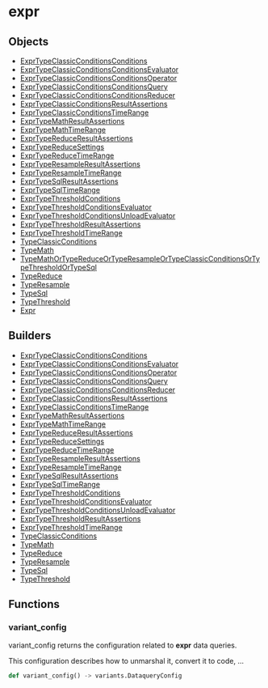 # <span class="badge package-variant-dataquery"></span> expr

## Objects

 * <span class="badge object-type-class"></span> [ExprTypeClassicConditionsConditions](./object-ExprTypeClassicConditionsConditions.md)
 * <span class="badge object-type-class"></span> [ExprTypeClassicConditionsConditionsEvaluator](./object-ExprTypeClassicConditionsConditionsEvaluator.md)
 * <span class="badge object-type-class"></span> [ExprTypeClassicConditionsConditionsOperator](./object-ExprTypeClassicConditionsConditionsOperator.md)
 * <span class="badge object-type-class"></span> [ExprTypeClassicConditionsConditionsQuery](./object-ExprTypeClassicConditionsConditionsQuery.md)
 * <span class="badge object-type-class"></span> [ExprTypeClassicConditionsConditionsReducer](./object-ExprTypeClassicConditionsConditionsReducer.md)
 * <span class="badge object-type-class"></span> [ExprTypeClassicConditionsResultAssertions](./object-ExprTypeClassicConditionsResultAssertions.md)
 * <span class="badge object-type-class"></span> [ExprTypeClassicConditionsTimeRange](./object-ExprTypeClassicConditionsTimeRange.md)
 * <span class="badge object-type-class"></span> [ExprTypeMathResultAssertions](./object-ExprTypeMathResultAssertions.md)
 * <span class="badge object-type-class"></span> [ExprTypeMathTimeRange](./object-ExprTypeMathTimeRange.md)
 * <span class="badge object-type-class"></span> [ExprTypeReduceResultAssertions](./object-ExprTypeReduceResultAssertions.md)
 * <span class="badge object-type-class"></span> [ExprTypeReduceSettings](./object-ExprTypeReduceSettings.md)
 * <span class="badge object-type-class"></span> [ExprTypeReduceTimeRange](./object-ExprTypeReduceTimeRange.md)
 * <span class="badge object-type-class"></span> [ExprTypeResampleResultAssertions](./object-ExprTypeResampleResultAssertions.md)
 * <span class="badge object-type-class"></span> [ExprTypeResampleTimeRange](./object-ExprTypeResampleTimeRange.md)
 * <span class="badge object-type-class"></span> [ExprTypeSqlResultAssertions](./object-ExprTypeSqlResultAssertions.md)
 * <span class="badge object-type-class"></span> [ExprTypeSqlTimeRange](./object-ExprTypeSqlTimeRange.md)
 * <span class="badge object-type-class"></span> [ExprTypeThresholdConditions](./object-ExprTypeThresholdConditions.md)
 * <span class="badge object-type-class"></span> [ExprTypeThresholdConditionsEvaluator](./object-ExprTypeThresholdConditionsEvaluator.md)
 * <span class="badge object-type-class"></span> [ExprTypeThresholdConditionsUnloadEvaluator](./object-ExprTypeThresholdConditionsUnloadEvaluator.md)
 * <span class="badge object-type-class"></span> [ExprTypeThresholdResultAssertions](./object-ExprTypeThresholdResultAssertions.md)
 * <span class="badge object-type-class"></span> [ExprTypeThresholdTimeRange](./object-ExprTypeThresholdTimeRange.md)
 * <span class="badge object-type-class"></span> [TypeClassicConditions](./object-TypeClassicConditions.md)
 * <span class="badge object-type-class"></span> [TypeMath](./object-TypeMath.md)
 * <span class="badge object-type-class"></span> [TypeMathOrTypeReduceOrTypeResampleOrTypeClassicConditionsOrTypeThresholdOrTypeSql](./object-TypeMathOrTypeReduceOrTypeResampleOrTypeClassicConditionsOrTypeThresholdOrTypeSql.md)
 * <span class="badge object-type-class"></span> [TypeReduce](./object-TypeReduce.md)
 * <span class="badge object-type-class"></span> [TypeResample](./object-TypeResample.md)
 * <span class="badge object-type-class"></span> [TypeSql](./object-TypeSql.md)
 * <span class="badge object-type-class"></span> [TypeThreshold](./object-TypeThreshold.md)
 * <span class="badge object-type-disjunction"></span> [Expr](./object-Expr.md)
## Builders

 * <span class="badge builder"></span> [ExprTypeClassicConditionsConditions](./builder-ExprTypeClassicConditionsConditions.md)
 * <span class="badge builder"></span> [ExprTypeClassicConditionsConditionsEvaluator](./builder-ExprTypeClassicConditionsConditionsEvaluator.md)
 * <span class="badge builder"></span> [ExprTypeClassicConditionsConditionsOperator](./builder-ExprTypeClassicConditionsConditionsOperator.md)
 * <span class="badge builder"></span> [ExprTypeClassicConditionsConditionsQuery](./builder-ExprTypeClassicConditionsConditionsQuery.md)
 * <span class="badge builder"></span> [ExprTypeClassicConditionsConditionsReducer](./builder-ExprTypeClassicConditionsConditionsReducer.md)
 * <span class="badge builder"></span> [ExprTypeClassicConditionsResultAssertions](./builder-ExprTypeClassicConditionsResultAssertions.md)
 * <span class="badge builder"></span> [ExprTypeClassicConditionsTimeRange](./builder-ExprTypeClassicConditionsTimeRange.md)
 * <span class="badge builder"></span> [ExprTypeMathResultAssertions](./builder-ExprTypeMathResultAssertions.md)
 * <span class="badge builder"></span> [ExprTypeMathTimeRange](./builder-ExprTypeMathTimeRange.md)
 * <span class="badge builder"></span> [ExprTypeReduceResultAssertions](./builder-ExprTypeReduceResultAssertions.md)
 * <span class="badge builder"></span> [ExprTypeReduceSettings](./builder-ExprTypeReduceSettings.md)
 * <span class="badge builder"></span> [ExprTypeReduceTimeRange](./builder-ExprTypeReduceTimeRange.md)
 * <span class="badge builder"></span> [ExprTypeResampleResultAssertions](./builder-ExprTypeResampleResultAssertions.md)
 * <span class="badge builder"></span> [ExprTypeResampleTimeRange](./builder-ExprTypeResampleTimeRange.md)
 * <span class="badge builder"></span> [ExprTypeSqlResultAssertions](./builder-ExprTypeSqlResultAssertions.md)
 * <span class="badge builder"></span> [ExprTypeSqlTimeRange](./builder-ExprTypeSqlTimeRange.md)
 * <span class="badge builder"></span> [ExprTypeThresholdConditions](./builder-ExprTypeThresholdConditions.md)
 * <span class="badge builder"></span> [ExprTypeThresholdConditionsEvaluator](./builder-ExprTypeThresholdConditionsEvaluator.md)
 * <span class="badge builder"></span> [ExprTypeThresholdConditionsUnloadEvaluator](./builder-ExprTypeThresholdConditionsUnloadEvaluator.md)
 * <span class="badge builder"></span> [ExprTypeThresholdResultAssertions](./builder-ExprTypeThresholdResultAssertions.md)
 * <span class="badge builder"></span> [ExprTypeThresholdTimeRange](./builder-ExprTypeThresholdTimeRange.md)
 * <span class="badge builder"></span> [TypeClassicConditions](./builder-TypeClassicConditions.md)
 * <span class="badge builder"></span> [TypeMath](./builder-TypeMath.md)
 * <span class="badge builder"></span> [TypeReduce](./builder-TypeReduce.md)
 * <span class="badge builder"></span> [TypeResample](./builder-TypeResample.md)
 * <span class="badge builder"></span> [TypeSql](./builder-TypeSql.md)
 * <span class="badge builder"></span> [TypeThreshold](./builder-TypeThreshold.md)
## Functions

### <span class="badge function"></span> variant_config

variant_config returns the configuration related to __expr__ data queries.

This configuration describes how to unmarshal it, convert it to code, …

```python
def variant_config() -> variants.DataqueryConfig
```

